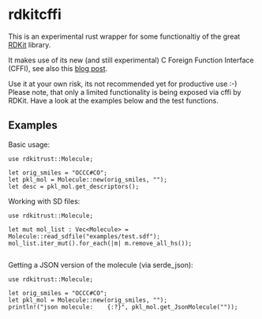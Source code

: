 # rdkitcffi

This is an experimental rust wrapper for some functionaltiy of the great [RDKit](https://www.rdkit.org/) library.

It makes use of its new (and still experimental) C Foreign Function Interface (CFFI), see also this [blog post](https://greglandrum.github.io/rdkit-blog/technical/2021/05/01/rdkit-cffi-part1.html).
 
Use it at your own risk, its not recommended yet for productive use :-)
Please note, that only a limited functionality is being exposed via cffi by RDKit.
Have a look at the examples below and the test functions.
 
## Examples

Basic usage:
 
```
use rdkitrust::Molecule;
 
let orig_smiles = "OCCC#CO";
let pkl_mol = Molecule::new(orig_smiles, "");
let desc = pkl_mol.get_descriptors();
```
 
Working with SD files:
 
```
use rdkitrust::Molecule;
 
let mut mol_list : Vec<Molecule> = Molecule::read_sdfile("examples/test.sdf");
mol_list.iter_mut().for_each(|m| m.remove_all_hs());
 
```

Getting a JSON version of the molecule (via serde_json):

```
use rdkitrust::Molecule;
 
let orig_smiles = "OCCC#CO";
let pkl_mol = Molecule::new(orig_smiles, "");
println!("json molecule:    {:?}", pkl_mol.get_JsonMolecule(""));
 
```

